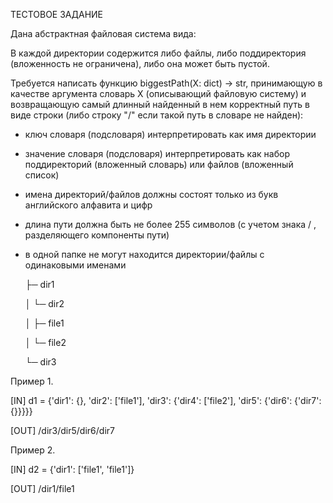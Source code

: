 ТЕСТОВОЕ ЗАДАНИЕ

Дана абстрактная файловая система вида:

В каждой директории содержится либо файлы, либо поддиректория (вложенность не
ограничена), либо она может быть пустой.

Требуется написать функцию biggestPath(X: dict) -> str, принимающую в качестве аргумента словарь X (описывающий файловую систему) и возвращающую самый длинный найденный в нем корректный путь в виде строки (либо строку "/" если такой путь в словаре не найден):

- ключ словаря (подсловаря) интерпретировать как имя директории
- значение словаря (подсловаря) интерпретировать как набор поддиректорий (вложенный словарь) или файлов (вложенный список)
- имена директорий/файлов должны состоят только из букв английского алфавита и цифр
- длина пути должна быть не более 255 символов (с учетом знака / , разделяющего компоненты пути)
- в одной папке не могут находится директории/файлы с одинаковыми именами



  ├─ dir1
  
  │   └─ dir2
  
  │   ├─ file1
  
  │   └─ file2
  
  └─ dir3


Пример 1.

[IN]
d1 = {'dir1': {}, 'dir2': ['file1'], 'dir3': {'dir4': ['file2'], 'dir5': {'dir6': {'dir7':{}}}}}

[OUT]
/dir3/dir5/dir6/dir7

Пример 2.

[IN]
d2 = {'dir1': ['file1', 'file1']}

[OUT]
/dir1/file1
